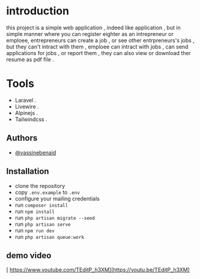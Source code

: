 
# introduction

this project is a simple web application , indeed like application , but in simple manner
where you can register eighter as an intrepreneur or emploee, entrepreneurs can create a job , or see other entrpreneurs's jobs , but they can't intract with them
, emploee can intract with jobs , can send applications for jobs , or report them , they can also
view or download ther resume as pdf file .

# Tools

- Laravel .
- Livewire .
- Alpinejs .
- Tailwindcss .

## Authors

- [@yassinebenaid](https://www.github.com/yassinebenaid)

## Installation

- clone the repository
- copy `.env.example` to `.env`
- configure your mailing  credentials
- run  `composer install`
- run `npm install`
- run `php artisan migrate --seed`
- run `php artisan serve`
- run `npm run dev`
- run `php artisan queue:work`

## demo video
[ https://www.youtube.com/TEditP_h3XM](https://youtu.be/TEditP_h3XM)
